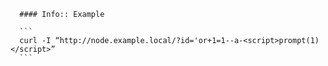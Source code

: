       #### Info:: Example
      
      ```
      curl -I “http://node.example.local/?id='or+1=1--a-<script>prompt(1)</script>”
      ```